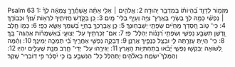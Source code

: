 Psalm 63
1: מִזְמ֥וֹר לְדָוִ֑ד בִּ֝הְיוֹת֗וֹ בְּמִדְבַּ֥ר יְהוּדָֽה׃
2: אֱלֹהִ֤ים ׀ אֵלִ֥י אַתָּ֗ה אֲֽשַׁחֲ֫רֶ֥ךָּ צָמְאָ֬ה לְךָ֨ ׀ נַפְשִׁ֗י כָּמַ֣הּ לְךָ֣ בְשָׂרִ֑י בְּאֶֽרֶץ־ צִיָּ֖ה וְעָיֵ֣ף בְּלִי־ מָֽיִם׃
3: כֵּ֭ן בַּקֹּ֣דֶשׁ חֲזִיתִ֑יךָ לִרְא֥וֹת עֻ֝זְּךָ֗ וּכְבוֹדֶֽךָ׃
4: כִּי־ ט֣וֹב חַ֭סְדְּךָ מֵֽחַיִּ֗ים שְׂפָתַ֥י יְשַׁבְּחֽוּנְךָ׃
5: כֵּ֣ן אֲבָרֶכְךָ֣ בְחַיָּ֑י בְּ֝שִׁמְךָ אֶשָּׂ֥א כַפָּֽי׃
6: כְּמ֤וֹ חֵ֣לֶב וָ֭דֶשֶׁן תִּשְׂבַּ֣ע נַפְשִׁ֑י וְשִׂפְתֵ֥י רְ֝נָנ֗וֹת יְהַלֶּל־ פִּֽי׃
7: אִם־ זְכַרְתִּ֥יךָ עַל־ יְצוּעָ֑י בְּ֝אַשְׁמֻר֗וֹת אֶהְגֶּה־ בָּֽךְ׃
8: כִּֽי־ הָיִ֣יתָ עֶזְרָ֣תָה לִּ֑י וּבְצֵ֖ל כְּנָפֶ֣יךָ אֲרַנֵּֽן׃
9: דָּבְקָ֣ה נַפְשִׁ֣י אַחֲרֶ֑יךָ בִּ֝֗י תָּמְכָ֥ה יְמִינֶֽךָ׃
10: וְהֵ֗מָּה לְ֭שׁוֹאָה יְבַקְשׁ֣וּ נַפְשִׁ֑י יָ֝בֹ֗אוּ בְּֽתַחְתִּיּ֥וֹת הָאָֽרֶץ׃
11: יַגִּירֻ֥הוּ עַל־ יְדֵי־ חָ֑רֶב מְנָ֖ת שֻׁעָלִ֣ים יִהְיֽוּ׃
12: וְהַמֶּלֶךְ֮ יִשְׂמַ֪ח בֵּאלֹ֫הִ֥ים יִ֭תְהַלֵּל כָּל־ הַנִּשְׁבָּ֣ע בּ֑וֹ כִּ֥י יִ֝סָּכֵ֗ר פִּ֣י דֽוֹבְרֵי־ שָֽׁקֶר׃